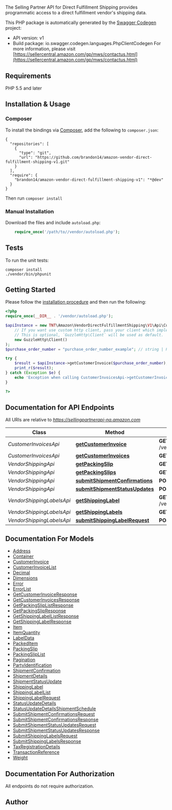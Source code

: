 # 
The Selling Partner API for Direct Fulfillment Shipping provides programmatic access to a direct fulfillment vendor's shipping data.

This PHP package is automatically generated by the [Swagger Codegen](https://github.com/swagger-api/swagger-codegen) project:

- API version: v1
- Build package: io.swagger.codegen.languages.PhpClientCodegen
For more information, please visit [https://sellercentral.amazon.com/gp/mws/contactus.html](https://sellercentral.amazon.com/gp/mws/contactus.html)

## Requirements

PHP 5.5 and later

## Installation & Usage
### Composer

To install the bindings via [Composer](http://getcomposer.org/), add the following to `composer.json`:

```
{
  "repositories": [
    {
      "type": "git",
      "url": "https://github.com/brandon14/amazon-vendor-direct-fulfillment-shipping-v1.git"
    }
  ],
  "require": {
    "brandon14/amazon-vendor-direct-fulfillment-shipping-v1": "*@dev"
  }
}
```

Then run `composer install`

### Manual Installation

Download the files and include `autoload.php`:

```php
    require_once('/path/to//vendor/autoload.php');
```

## Tests

To run the unit tests:

```
composer install
./vendor/bin/phpunit
```

## Getting Started

Please follow the [installation procedure](#installation--usage) and then run the following:

```php
<?php
require_once(__DIR__ . '/vendor/autoload.php');

$apiInstance = new TNT\Amazon\VendorDirectFulfillmentShipping\V1\Api\CustomerInvoicesApi(
    // If you want use custom http client, pass your client which implements `GuzzleHttp\ClientInterface`.
    // This is optional, `GuzzleHttp\Client` will be used as default.
    new GuzzleHttp\Client()
);
$purchase_order_number = "purchase_order_number_example"; // string | Purchase order number of the shipment for which to return the invoice.

try {
    $result = $apiInstance->getCustomerInvoice($purchase_order_number);
    print_r($result);
} catch (Exception $e) {
    echo 'Exception when calling CustomerInvoicesApi->getCustomerInvoice: ', $e->getMessage(), PHP_EOL;
}

?>
```

## Documentation for API Endpoints

All URIs are relative to *https://sellingpartnerapi-na.amazon.com*

Class | Method | HTTP request | Description
------------ | ------------- | ------------- | -------------
*CustomerInvoicesApi* | [**getCustomerInvoice**](docs/Api/CustomerInvoicesApi.md#getcustomerinvoice) | **GET** /vendor/directFulfillment/shipping/v1/customerInvoices/{purchaseOrderNumber} | 
*CustomerInvoicesApi* | [**getCustomerInvoices**](docs/Api/CustomerInvoicesApi.md#getcustomerinvoices) | **GET** /vendor/directFulfillment/shipping/v1/customerInvoices | 
*VendorShippingApi* | [**getPackingSlip**](docs/Api/VendorShippingApi.md#getpackingslip) | **GET** /vendor/directFulfillment/shipping/v1/packingSlips/{purchaseOrderNumber} | 
*VendorShippingApi* | [**getPackingSlips**](docs/Api/VendorShippingApi.md#getpackingslips) | **GET** /vendor/directFulfillment/shipping/v1/packingSlips | 
*VendorShippingApi* | [**submitShipmentConfirmations**](docs/Api/VendorShippingApi.md#submitshipmentconfirmations) | **POST** /vendor/directFulfillment/shipping/v1/shipmentConfirmations | 
*VendorShippingApi* | [**submitShipmentStatusUpdates**](docs/Api/VendorShippingApi.md#submitshipmentstatusupdates) | **POST** /vendor/directFulfillment/shipping/v1/shipmentStatusUpdates | 
*VendorShippingLabelsApi* | [**getShippingLabel**](docs/Api/VendorShippingLabelsApi.md#getshippinglabel) | **GET** /vendor/directFulfillment/shipping/v1/shippingLabels/{purchaseOrderNumber} | 
*VendorShippingLabelsApi* | [**getShippingLabels**](docs/Api/VendorShippingLabelsApi.md#getshippinglabels) | **GET** /vendor/directFulfillment/shipping/v1/shippingLabels | 
*VendorShippingLabelsApi* | [**submitShippingLabelRequest**](docs/Api/VendorShippingLabelsApi.md#submitshippinglabelrequest) | **POST** /vendor/directFulfillment/shipping/v1/shippingLabels | 


## Documentation For Models

 - [Address](docs/Model/Address.md)
 - [Container](docs/Model/Container.md)
 - [CustomerInvoice](docs/Model/CustomerInvoice.md)
 - [CustomerInvoiceList](docs/Model/CustomerInvoiceList.md)
 - [Decimal](docs/Model/Decimal.md)
 - [Dimensions](docs/Model/Dimensions.md)
 - [Error](docs/Model/Error.md)
 - [ErrorList](docs/Model/ErrorList.md)
 - [GetCustomerInvoiceResponse](docs/Model/GetCustomerInvoiceResponse.md)
 - [GetCustomerInvoicesResponse](docs/Model/GetCustomerInvoicesResponse.md)
 - [GetPackingSlipListResponse](docs/Model/GetPackingSlipListResponse.md)
 - [GetPackingSlipResponse](docs/Model/GetPackingSlipResponse.md)
 - [GetShippingLabelListResponse](docs/Model/GetShippingLabelListResponse.md)
 - [GetShippingLabelResponse](docs/Model/GetShippingLabelResponse.md)
 - [Item](docs/Model/Item.md)
 - [ItemQuantity](docs/Model/ItemQuantity.md)
 - [LabelData](docs/Model/LabelData.md)
 - [PackedItem](docs/Model/PackedItem.md)
 - [PackingSlip](docs/Model/PackingSlip.md)
 - [PackingSlipList](docs/Model/PackingSlipList.md)
 - [Pagination](docs/Model/Pagination.md)
 - [PartyIdentification](docs/Model/PartyIdentification.md)
 - [ShipmentConfirmation](docs/Model/ShipmentConfirmation.md)
 - [ShipmentDetails](docs/Model/ShipmentDetails.md)
 - [ShipmentStatusUpdate](docs/Model/ShipmentStatusUpdate.md)
 - [ShippingLabel](docs/Model/ShippingLabel.md)
 - [ShippingLabelList](docs/Model/ShippingLabelList.md)
 - [ShippingLabelRequest](docs/Model/ShippingLabelRequest.md)
 - [StatusUpdateDetails](docs/Model/StatusUpdateDetails.md)
 - [StatusUpdateDetailsShipmentSchedule](docs/Model/StatusUpdateDetailsShipmentSchedule.md)
 - [SubmitShipmentConfirmationsRequest](docs/Model/SubmitShipmentConfirmationsRequest.md)
 - [SubmitShipmentConfirmationsResponse](docs/Model/SubmitShipmentConfirmationsResponse.md)
 - [SubmitShipmentStatusUpdatesRequest](docs/Model/SubmitShipmentStatusUpdatesRequest.md)
 - [SubmitShipmentStatusUpdatesResponse](docs/Model/SubmitShipmentStatusUpdatesResponse.md)
 - [SubmitShippingLabelsRequest](docs/Model/SubmitShippingLabelsRequest.md)
 - [SubmitShippingLabelsResponse](docs/Model/SubmitShippingLabelsResponse.md)
 - [TaxRegistrationDetails](docs/Model/TaxRegistrationDetails.md)
 - [TransactionReference](docs/Model/TransactionReference.md)
 - [Weight](docs/Model/Weight.md)


## Documentation For Authorization

 All endpoints do not require authorization.


## Author



